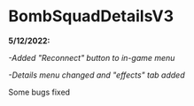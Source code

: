 # BombSquadDetailsV3

**5/12/2022:**

*-Added "Reconnect" button to in-game menu*

*-Details menu changed and "effects" tab added*

Some bugs fixed
